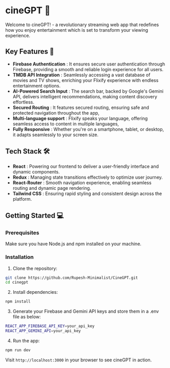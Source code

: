 # cineGPT 🍿

Welcome to cineGPT! - a revolutionary streaming web app that redefines how you enjoy entertainment which is set to transform your viewing experience.

## Key Features 🔑

- **Firebase Authentication** : It ensures secure user authentication through Firebase, providing a smooth and reliable login experience for all users.
- **TMDB API Integration** : Seamlessly accessing a vast database of movies and TV shows, enriching your Flixify experience with endless entertainment options.
- **AI-Powered Search Input** : The search bar, backed by Google's Gemini API, delivers intelligent recommendations, making content discovery effortless.
- **Secured Routing** : It features secured routing, ensuring safe and protected navigation throughout the app,
- **Multi-language support** : Flixify speaks your language, offering seamless access to content in multiple languages,
- **Fully Responsive** : Whether you're on a smartphone, tablet, or desktop, it adapts seamlessly to your screen size.

## Tech Stack 🛠️

- **React** : Powering our frontend to deliver a user-friendly interface and dynamic components.
- **Redux** : Managing state transitions effectively to optimize user journey.
- **React-Router** : Smooth navigation experience, enabling seamless routing and dynamic page rendering.
- **Tailwind CSS** : Ensuring rapid styling and consistent design across the platform.

## Getting Started 💻

### Prerequisites

Make sure you have Node.js and npm installed on your machine.

### Installation

1. Clone the repository:

```bash
git clone https://github.com/Rupesh-Minimalist/CineGPT.git
cd cinegpt
```

2. Install dependencies:

```bash
npm install
```

3. Generate your Firebase and Gemini API keys and store them in a .env file as below:

```bash
REACT_APP_FIREBASE_API_KEY=your_api_key
REACT_APP_GEMINI_API=your_api_key
```

4. Run the app:

```bash
npm run dev
```

Visit `http://localhost:3000` in your browser to see cineGPT in action.
